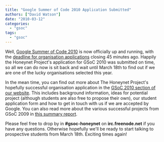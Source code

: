 ```yaml
---
title: "Google Summer of Code 2010 Application Submitted"
authors: ["David Watson"]
date: "2010-03-12"
categories: 
  - "gsoc"
tags: 
  - "gsoc"
---
```


Well, [Google Summer of Code 2010](http://socghop.appspot.com/gsoc/program/home/google/gsoc2009) is now officially up and running, with the [deadline for organisation applications](http://socghop.appspot.com/document/show/gsoc_program/google/gsoc2010/timeline) closing 45 minutes ago. Happily the Honeynet Project's application for GSoC 2010 was submitted on time, so all we can do now is sit back and wait until March 18th to find out if we are one of the lucky organisations selected this year.  

In the mean time, you can find out more about The Honeynet Project's hopefully successful organisation application in the [GSoC 2010 section of our website](https://www.honeynet.org/gsoc). This includes background information, ideas for potential project (although students are also free to propose their own), our student application form and how to get in touch with us if we are accepted by Google. You can also read more about the various successful projects from GSoC 2009 in [this summary report](https://www3.honeynet.org/wp-content/uploads/attachments/HoneynetProject-GSoC2009-Overview.pdf).  

Please feel free to drop by in **#gsoc-honeynet** on **irc.freenode.net** if you have any questions. Otherwise hopefully we'll be ready to start talking to prospective students from March 18th. Exciting times again!
